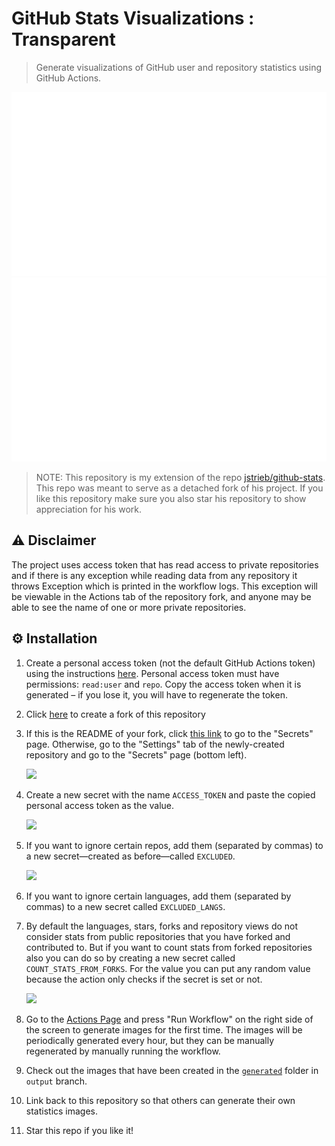 # GitHub Stats Visualizations : Transparent

> Generate visualizations of GitHub user and repository statistics using GitHub
> Actions.

<a href="https://github.com/cyber-eternal/github-stats">

[![](https://raw.githubusercontent.com/cyber-eternal/github-stats//master/generated/overview.svg)
![](https://raw.githubusercontent.com/cyber-eternal/github-stats/master/generated/languages.svg)](https://github.com/cyber-eternal/github-stats)

> NOTE: This repository is my extension of the repo [jstrieb/github-stats](https://github.com/jstrieb/github-stats). This repo was meant to serve as a detached fork of his project. If you like this repository make sure you also star his repository to show appreciation for his work.

## ⚠️ Disclaimer

The project uses access token that has read access to private repositories and if there is any
exception while reading data from any repository it throws Exception which is printed in the workflow logs.
This exception will be viewable in the Actions tab of the repository fork, and
anyone may be able to see the name of one or more private repositories.

## ⚙️ Installation

<!-- TODO: Add details and screenshots -->

1. Create a personal access token (not the default GitHub Actions token) using
   the instructions
   [here](https://docs.github.com/en/github/authenticating-to-github/creating-a-personal-access-token).
   Personal access token must have permissions: `read:user` and `repo`. Copy
   the access token when it is generated – if you lose it, you will have to
   regenerate the token.
2. Click [here](https://github.com/rahul-jha98/github-stats-transparent/fork) to create a
   fork of this repository
3. If this is the README of your fork, click [this
   link](../../settings/secrets/actions) to go to the "Secrets" page.
   Otherwise, go to the "Settings" tab of the newly-created repository and go
   to the "Secrets" page (bottom left).

   ![](https://raw.githubusercontent.com/rahul-jha98/github-stats-transparent/main/readme_images/Actions.png)
4. Create a new secret with the name `ACCESS_TOKEN` and paste the copied
   personal access token as the value.

   <img src='https://raw.githubusercontent.com/rahul-jha98/github-stats-transparent/main/readme_images/Token.png' height='250px'/>
5. If you want to ignore certain repos, add them (separated by commas) to a new
   secret—created as before—called `EXCLUDED`.

   <img src='https://raw.githubusercontent.com/rahul-jha98/github-stats-transparent/main/readme_images/Exclude.png' height='250px'/>
6. If you want to ignore certain languages, add them (separated by commas) to a new secret called
   `EXCLUDED_LANGS`.
7. By default the languages, stars, forks and repository views do not consider stats from
   public repositories that you have forked and contributed to. But if you want to count stats from
   forked repositories also you can do so by creating a new secret called `COUNT_STATS_FROM_FORKS`.
   For the value you can put any random value because the action only checks if the secret is set or not.

   <img src='https://raw.githubusercontent.com/rahul-jha98/github-stats-transparent/main/readme_images/Forks.png' height='250px'/>
8. Go to the [Actions Page](../../actions?query=workflow%3A) and press "Run
   Workflow" on the right side of the screen to generate images for the first
   time. The images will be periodically generated every hour, but they can be
   manually regenerated by manually running the workflow.
9. Check out the images that have been created in the [`generated`](../output/generated)
   folder in `output` branch.
10. Link back to this repository so that others can generate their own
    statistics images.
11. Star this repo if you like it!
